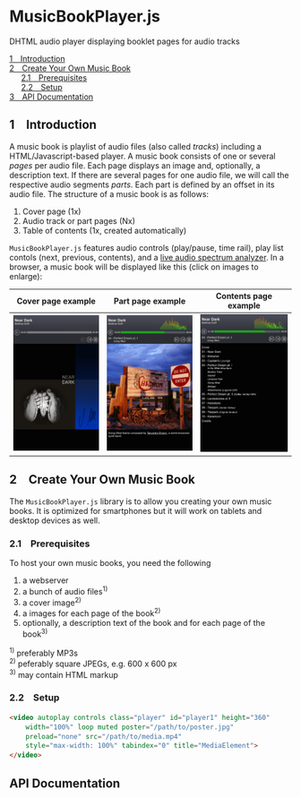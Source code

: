 # MusicBookPlayer.js
DHTML audio player displaying booklet pages for audio tracks

[1&emsp;Introduction](#intruduction)<br>
[2&emsp;Create Your Own Music Book](#cyomb)<br>
&emsp;&ensp;[2.1&emsp;Prerequisites](#prerequisites)<br>
&emsp;&ensp;[2.2&emsp;Setup](#setup)<br>
[3&emsp;API Documentation](#apidoc)

<a id="intruduction"></a>
## 1&emsp;Introduction
A music book is playlist of audio files (also called _tracks_) including a HTML/Javascript-based player. A music book consists of one or several _pages_ per audio file. Each page displays an image and, optionally, a description text. If there are several pages for one audio file, we will call the respective audio segments _parts_. Each part is defined by an offset in its audio file. The structure of a music book is as follows:
1. Cover page (1x)
2. Audio track or part pages (Nx)
3. Table of contents (1x, created automatically)

`MusicBookPlayer.js` features audio controls (play/pause, time rail), play list contols (next, previous, contents), and a [live audio spectrum analyzer](https://audiomotion.dev/#/). In a browser, a music book will be displayed like this (click on images to enlarge):

| Cover page example | Part page example | Contents page example | 
| :---: |  :---: |  :---: | 
| <img src="docs/img/MusicBookPlayer_Screenshot_01.jpg" style="width:20rem" alt="MusicBookPlayer: Cover page example"/> | <img src="docs/img/MusicBookPlayer_Screenshot_02.jpg" style="width:20rem" alt="MusicBookPlayer: Cover page example"/> | <img src="docs/img/MusicBookPlayer_Screenshot_03.jpg" style="width:20rem" alt="MusicBookPlayer: Cover page example"/> |

<a id="cyomb"></a>
## 2&emsp;Create Your Own Music Book
The `MusicBookPlayer.js` library is to allow you creating your own music books. It is optimized for smartphones but it will work on tablets and desktop devices as well.

<a id="prerequisites"></a>
### 2.1&emsp;Prerequisites
To host your own music books, you need the following
1. a webserver
2. a bunch of audio files<sup>1)</sup>
3. a cover image<sup>2)</sup>
4. a images for each page of the book<sup>2)</sup>
5. optionally, a description text of the book and for each page of the book<sup>3)</sup>

<sup>1)</sup> preferably MP3s<br>
<sup>2)</sup> peferably square JPEGs, e.g. 600 x 600 px<br>
<sup>3)</sup> may contain HTML markup

<a id="setup"></a>
### 2.2&emsp;Setup

```html
<video autoplay controls class="player" id="player1" height="360"
	width="100%" loop muted poster="/path/to/poster.jpg"
	preload="none" src="/path/to/media.mp4"
	style="max-width: 100%" tabindex="0" title="MediaElement">
</video>
```
<a id="apidoc"></a>
## API Documentation
